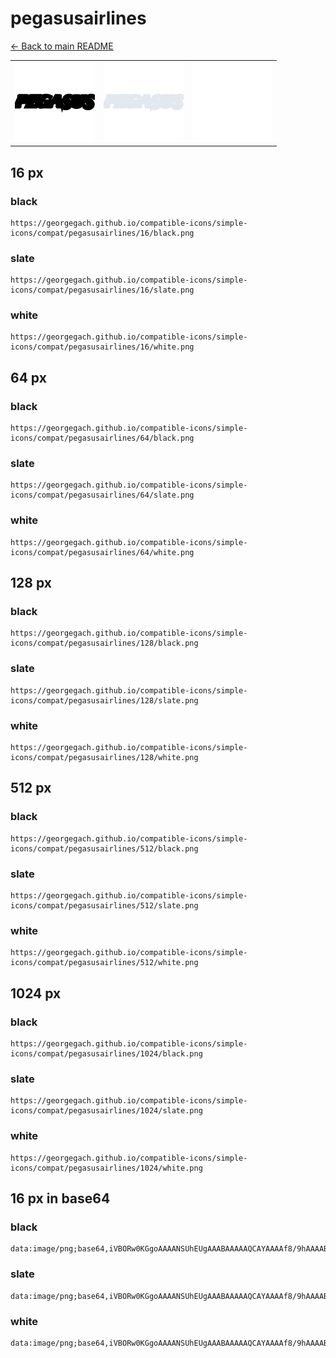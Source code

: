 # pegasusairlines

[← Back to main README](../../README.md)

<table><tr>
  <td><img src="./128/black.png" width="128" alt="pegasusairlines black icon" /></td>
  <td><img src="./128/slate.png" width="128" alt="pegasusairlines slate icon" /></td>
  <td><img src="./128/white.png" width="128" alt="pegasusairlines white icon" /></td>
</tr></table>

## 16 px

### black
```
https://georgegach.github.io/compatible-icons/simple-icons/compat/pegasusairlines/16/black.png
```

### slate
```
https://georgegach.github.io/compatible-icons/simple-icons/compat/pegasusairlines/16/slate.png
```

### white
```
https://georgegach.github.io/compatible-icons/simple-icons/compat/pegasusairlines/16/white.png
```

## 64 px

### black
```
https://georgegach.github.io/compatible-icons/simple-icons/compat/pegasusairlines/64/black.png
```

### slate
```
https://georgegach.github.io/compatible-icons/simple-icons/compat/pegasusairlines/64/slate.png
```

### white
```
https://georgegach.github.io/compatible-icons/simple-icons/compat/pegasusairlines/64/white.png
```

## 128 px

### black
```
https://georgegach.github.io/compatible-icons/simple-icons/compat/pegasusairlines/128/black.png
```

### slate
```
https://georgegach.github.io/compatible-icons/simple-icons/compat/pegasusairlines/128/slate.png
```

### white
```
https://georgegach.github.io/compatible-icons/simple-icons/compat/pegasusairlines/128/white.png
```

## 512 px

### black
```
https://georgegach.github.io/compatible-icons/simple-icons/compat/pegasusairlines/512/black.png
```

### slate
```
https://georgegach.github.io/compatible-icons/simple-icons/compat/pegasusairlines/512/slate.png
```

### white
```
https://georgegach.github.io/compatible-icons/simple-icons/compat/pegasusairlines/512/white.png
```

## 1024 px

### black
```
https://georgegach.github.io/compatible-icons/simple-icons/compat/pegasusairlines/1024/black.png
```

### slate
```
https://georgegach.github.io/compatible-icons/simple-icons/compat/pegasusairlines/1024/slate.png
```

### white
```
https://georgegach.github.io/compatible-icons/simple-icons/compat/pegasusairlines/1024/white.png
```

## 16 px in base64

### black
```
data:image/png;base64,iVBORw0KGgoAAAANSUhEUgAAABAAAAAQCAYAAAAf8/9hAAAABmJLR0QA/wD/AP+gvaeTAAAAnklEQVQ4je3QvYkCARDF8d+uHytcpHiZYAeCNShcEZdYwoWCPRjZwCV2YBeCuYEYCYaKi8qpZzLBhmJi4j95w8zj8RjevJ4EPfxghXbs96jjF98YY4ATKjjiH60Ec3SQ4lrQHT5QxQFZ4V6OgHWCM2b4ikYX1MK4CW3iFnOGHH/IE/SxQDfq52hE8DJajFDCBJ/YYojpo79KHzW+eYI7PMgexbdXN1AAAAAASUVORK5CYII=
```

### slate
```
data:image/png;base64,iVBORw0KGgoAAAANSUhEUgAAABAAAAAQCAYAAAAf8/9hAAAABmJLR0QA/wD/AP+gvaeTAAAA0UlEQVQ4je3RQSrEcRiH8ef7/v4zyj8LZKecgHIGS0ewcQRL5Q5WLmDjBHMMZW8hSokkNJoZ/d/36wo2spnPEZ4Hlv6fHl+nBx7yhODOxQ6AVJ841su+lHxEtHNRx07mEqPCs4gw9rYent6vEXsBUZDCYSuRPmT3FmPZU0krhVMQEB1gwX1I7KqYFF4Ip9FMoRDelHgTfjGxCgg0BvVQA9Tc8lpncdgqbrLVvoFGfA3lDQWLLuv2m1HfYjgzaiguILeC9ox9WvLVr0LZjr/bsMQPhoViPIWtDSMAAAAASUVORK5CYII=
```

### white
```
data:image/png;base64,iVBORw0KGgoAAAANSUhEUgAAABAAAAAQCAYAAAAf8/9hAAAABmJLR0QA/wD/AP+gvaeTAAAApUlEQVQ4je3QPWqCARCE4ef7/AkoFlHshJwggmdIbmGTI1gGvIOVF0jjCTyGYG8htrEQlAQTMKzNFpaSxsa3WdiZHYblzu0pIuIFI6zxlPsDHvGBISZ4ww9qOCLQKyJigT5K/F3MPZqo4wsPF3o1AzYlnjHHbxqOaepghy0aKDKsiVO2aRUR8YolBln/G+0MXOXBGBVM0cUn3jG76lERUV5lvPM/zhk8Kq6c+5UVAAAAAElFTkSuQmCC
```

